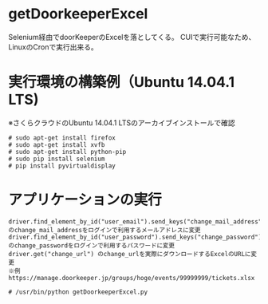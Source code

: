 getDoorkeeperExcel
===============

Selenium経由でdoorKeeperのExcelを落としてくる。
CUIで実行可能なため、LinuxのCronで実行出来る。

# 実行環境の構築例（Ubuntu 14.04.1 LTS)
※さくらクラウドのUbuntu 14.04.1 LTSのアーカイブインストールで確認

    # sudo apt-get install firefox
    # sudo apt-get install xvfb
    # sudo apt-get install python-pip
    # sudo pip install selenium
    # pip install pyvirtualdisplay
    
# アプリケーションの実行
    driver.find_element_by_id("user_email").send_keys("change_mail_address") のchange_mail_addressをログインで利用するメールアドレスに変更
    driver.find_element_by_id("user_password").send_keys("change_password") のchange_passwordをログインで利用するパスワードに変更
    driver.get("change_url") のchange_urlを実際にダウンロードするExcelのURLに変更
    ※例　https://manage.doorkeeper.jp/groups/hoge/events/99999999/tickets.xlsx

    # /usr/bin/python getDoorkeeperExcel.py
